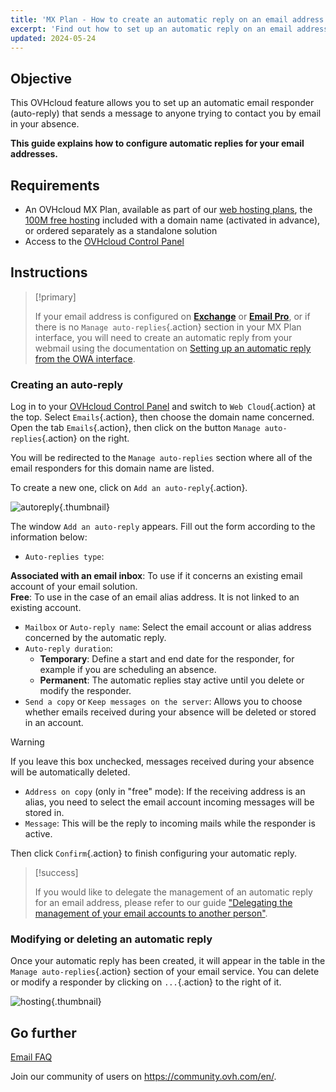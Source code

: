 ```yaml
---
title: 'MX Plan - How to create an automatic reply on an email address'
excerpt: 'Find out how to set up an automatic reply on an email address'
updated: 2024-05-24
---
```


## Objective

This OVHcloud feature allows you to set up an automatic email responder (auto-reply) that sends a message to anyone trying to contact you by email in your absence.

**This guide explains how to configure automatic replies for your email addresses.**

## Requirements

- An OVHcloud MX Plan, available as part of our [web hosting plans](/links/web/hosting), the [100M free hosting](/links/web/domains-free-hosting) included with a domain name (activated in advance), or ordered separately as a standalone solution
- Access to the [OVHcloud Control Panel](/links/manager)

## Instructions

> [!primary]
>
> If your email address is configured on [**Exchange**](/links/web/emails-hosted-exchange) or [**Email Pro**](/links/web/email-pro), or if there is no `Manage auto-replies`{.action} section in your MX Plan interface, you will need to create an automatic reply from your webmail using the documentation on [Setting up an automatic reply from the OWA interface](/pages/web_cloud/email_and_collaborative_solutions/using_the_outlook_web_app_webmail/owa_automatic_replies).

### Creating an auto-reply

Log in to your [OVHcloud Control Panel](/links/manager) and switch to `Web Cloud`{.action} at the top. Select `Emails`{.action}, then choose the domain name concerned. Open the tab `Emails`{.action}, then click on the button `Manage auto-replies`{.action} on the right.

You will be redirected to the `Manage auto-replies` section where all of the email responders for this domain name are listed.

To create a new one, click on `Add an auto-reply`{.action}.

![autoreply](images/email_responder01.png){.thumbnail}

The window `Add an auto-reply` appears. Fill out the form according to the information below:

- `Auto-replies type`:

**Associated with an email inbox**: To use if it concerns an existing email account of your email solution.</br>
**Free**: To use in the case of an email alias address. It is not linked to an existing account.

- `Mailbox` or `Auto-reply name`:  Select the email account or alias address concerned by the automatic reply.
- `Auto-reply duration`:
    - **Temporary**: Define a start and end date for the responder, for example if you are scheduling an absence.
    - **Permanent**: The automatic replies stay active until you delete or modify the responder.
- `Send a copy` or `Keep messages on the server`: Allows you to choose whether emails received during your absence will be deleted or stored in an account.

> [!warning]
>
> If you leave this box unchecked, messages received during your absence will be automatically deleted.

- `Address on copy` (only in "free" mode): If the receiving address is an alias, you need to select the email account incoming messages will be stored in.
- `Message`: This will be the reply to incoming mails while the responder is active.

Then click `Confirm`{.action} to finish configuring your automatic reply.

> [!success]
>
> If you would like to delegate the management of an automatic reply for an email address, please refer to our guide ["Delegating the management of your email accounts to another person"](/pages/web_cloud/email_and_collaborative_solutions/mx_plan/feature_delegation).

### Modifying or deleting an automatic reply

Once your automatic reply has been created, it will appear in the table in the `Manage auto-replies`{.action} section of your email service. You can delete or modify a responder by clicking on `...`{.action} to the right of it.

![hosting](images/email_responder02.png){.thumbnail}

## Go further

[Email FAQ](/pages/web_cloud/email_and_collaborative_solutions/mx_plan/faq-emails)

Join our community of users on <https://community.ovh.com/en/>.
